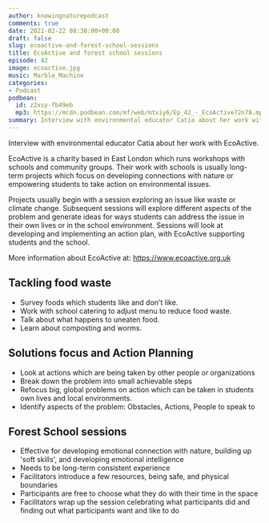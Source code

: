```yaml
---
author: knowingnaturepodcast
comments: true
date: 2021-02-22 08:30:00+00:00
draft: false
slug: ecoactive-and-forest-school-sessions
title: EcoActive and forest school sessions
episode: 42
image: ecoactive.jpg
music: Marble_Machine
categories:
- Podcast
podbean:
  id: z2xsy-fb49eb
  mp3: https://mcdn.podbean.com/mf/web/mtxiy6/Ep_42_-_EcoActive72n78.mp3
summary: Interview with environmental educator Catia about her work with EcoActive. Based in East London, their programmes are usually long-term projects which focus on developing connections with nature or empowering students to take action on environmental issues.
---
```


Interview with environmental educator Catia about her work with EcoActive.

EcoActive is a charity based in East London which runs workshops with schools
and community groups. Their work with schools is usually long-term projects
which focus on developing connections with nature or empowering students to
take action on environmental issues.

Projects usually begin with a session exploring an issue like waste or climate
change. Subsequent sessions will explore different aspects of the problem and
generate ideas for ways students can address the issue in their own lives or
in the school environment. Sessions will look at developing and implementing
an action plan, with EcoActive supporting students and the school.

More information about EcoActive at: <https://www.ecoactive.org.uk>

## Tackling food waste

  * Survey foods which students like and don't like.
  * Work with school catering to adjust menu to reduce food waste.
  * Talk about what happens to uneaten food. 
  * Learn about composting and worms.

## Solutions focus and Action Planning

  * Look at actions which are being taken by other people or organizations
  * Break down the problem into small achievable steps
  * Refocus big, global problems on action which can be taken in students own lives and local environments. 
  * Identify aspects of the problem: Obstacles, Actions, People to speak to

## Forest School sessions

  * Effective for developing emotional connection with nature, building up 'soft skills', and developing emotional intelligence
  * Needs to be long-term consistent experience
  * Facilitators introduce a few resources, being safe, and physical boundaries
  * Participants are free to choose what they do with their time in the space
  * Facilitators wrap up the session celebrating what participants did and finding out what participants want and like to do

